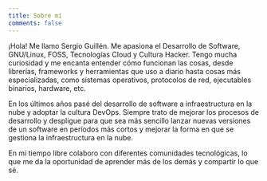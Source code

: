 ```yaml
---
title: Sobre mí
comments: false
---
```


¡Hola! Me llamo Sergio Guillén. Me apasiona el Desarrollo de Software, GNU/Linux, FOSS, Tecnologías Cloud y Cultura Hacker. Tengo mucha curiosidad y me encanta entender cómo funcionan las cosas, desde librerías, frameworks y herramientas que uso a diario hasta cosas más especializadas, como sistemas operativos, protocolos de red, ejecutables binarios, hardware, etc.

En los últimos años pasé del desarrollo de software a infraestructura en la nube y adoptar la cultura DevOps. Siempre trato de mejorar los procesos de desarrollo y despligue para que sea más sencillo lanzar nuevas versiones de un software en períodos más cortos y mejorar la forma en que se gestiona la infraestructura en la nube.

En mi tiempo libre colaboro con diferentes comunidades tecnológicas, lo que me da la oportunidad de aprender más de los demás y compartir lo que sé.
